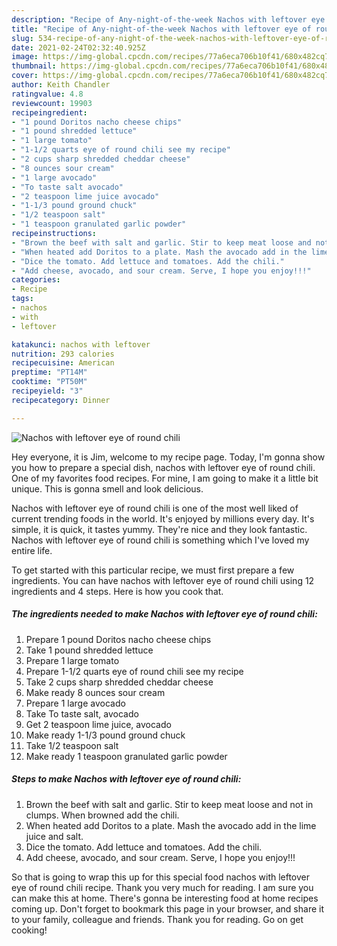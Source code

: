 ```yaml
---
description: "Recipe of Any-night-of-the-week Nachos with leftover eye of round chili"
title: "Recipe of Any-night-of-the-week Nachos with leftover eye of round chili"
slug: 534-recipe-of-any-night-of-the-week-nachos-with-leftover-eye-of-round-chili
date: 2021-02-24T02:32:40.925Z
image: https://img-global.cpcdn.com/recipes/77a6eca706b10f41/680x482cq70/nachos-with-leftover-eye-of-round-chili-recipe-main-photo.jpg
thumbnail: https://img-global.cpcdn.com/recipes/77a6eca706b10f41/680x482cq70/nachos-with-leftover-eye-of-round-chili-recipe-main-photo.jpg
cover: https://img-global.cpcdn.com/recipes/77a6eca706b10f41/680x482cq70/nachos-with-leftover-eye-of-round-chili-recipe-main-photo.jpg
author: Keith Chandler
ratingvalue: 4.8
reviewcount: 19903
recipeingredient:
- "1 pound Doritos nacho cheese chips"
- "1 pound shredded lettuce"
- "1 large tomato"
- "1-1/2 quarts eye of round chili see my recipe"
- "2 cups sharp shredded cheddar cheese"
- "8 ounces sour cream"
- "1 large avocado"
- "To taste salt avocado"
- "2 teaspoon lime juice avocado"
- "1-1/3 pound ground chuck"
- "1/2 teaspoon salt"
- "1 teaspoon granulated garlic powder"
recipeinstructions:
- "Brown the beef with salt and garlic. Stir to keep meat loose and not in clumps. When browned add the chili."
- "When heated add Doritos to a plate. Mash the avocado add in the lime juice and salt."
- "Dice the tomato. Add lettuce and tomatoes. Add the chili."
- "Add cheese, avocado, and sour cream. Serve, I hope you enjoy!!!"
categories:
- Recipe
tags:
- nachos
- with
- leftover

katakunci: nachos with leftover 
nutrition: 293 calories
recipecuisine: American
preptime: "PT14M"
cooktime: "PT50M"
recipeyield: "3"
recipecategory: Dinner

---
```



![Nachos with leftover eye of round chili](https://img-global.cpcdn.com/recipes/77a6eca706b10f41/680x482cq70/nachos-with-leftover-eye-of-round-chili-recipe-main-photo.jpg)

Hey everyone, it is Jim, welcome to my recipe page. Today, I'm gonna show you how to prepare a special dish, nachos with leftover eye of round chili. One of my favorites food recipes. For mine, I am going to make it a little bit unique. This is gonna smell and look delicious.



Nachos with leftover eye of round chili is one of the most well liked of current trending foods in the world. It's enjoyed by millions every day. It's simple, it is quick, it tastes yummy. They're nice and they look fantastic. Nachos with leftover eye of round chili is something which I've loved my entire life.


To get started with this particular recipe, we must first prepare a few ingredients. You can have nachos with leftover eye of round chili using 12 ingredients and 4 steps. Here is how you cook that.

<!--inarticleads1-->

##### The ingredients needed to make Nachos with leftover eye of round chili:

1. Prepare 1 pound Doritos nacho cheese chips
1. Take 1 pound shredded lettuce
1. Prepare 1 large tomato
1. Prepare 1-1/2 quarts eye of round chili see my recipe
1. Take 2 cups sharp shredded cheddar cheese
1. Make ready 8 ounces sour cream
1. Prepare 1 large avocado
1. Take To taste salt, avocado
1. Get 2 teaspoon lime juice, avocado
1. Make ready 1-1/3 pound ground chuck
1. Take 1/2 teaspoon salt
1. Make ready 1 teaspoon granulated garlic powder




<!--inarticleads2-->

##### Steps to make Nachos with leftover eye of round chili:

1. Brown the beef with salt and garlic. Stir to keep meat loose and not in clumps. When browned add the chili.
1. When heated add Doritos to a plate. Mash the avocado add in the lime juice and salt.
1. Dice the tomato. Add lettuce and tomatoes. Add the chili.
1. Add cheese, avocado, and sour cream. Serve, I hope you enjoy!!!




So that is going to wrap this up for this special food nachos with leftover eye of round chili recipe. Thank you very much for reading. I am sure you can make this at home. There's gonna be interesting food at home recipes coming up. Don't forget to bookmark this page in your browser, and share it to your family, colleague and friends. Thank you for reading. Go on get cooking!
